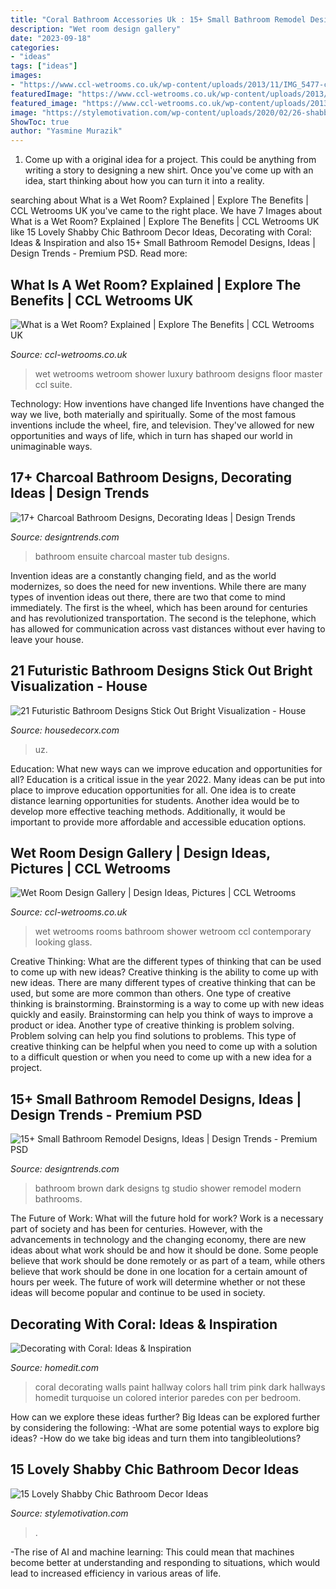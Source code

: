 ```yaml
---
title: "Coral Bathroom Accessories Uk : 15+ Small Bathroom Remodel Designs, Ideas"
description: "Wet room design gallery"
date: "2023-09-18"
categories:
- "ideas"
tags: ["ideas"]
images:
- "https://www.ccl-wetrooms.co.uk/wp-content/uploads/2013/11/IMG_5477-cropped.jpg"
featuredImage: "https://www.ccl-wetrooms.co.uk/wp-content/uploads/2013/10/gal-10.jpg"
featured_image: "https://www.ccl-wetrooms.co.uk/wp-content/uploads/2013/11/IMG_5477-cropped.jpg"
image: "https://stylemotivation.com/wp-content/uploads/2020/02/26-shabby-chic-bathroom-ideas-homebnc.jpg"
ShowToc: true
author: "Yasmine Murazik"
---
```



1. Come up with a original idea for a project. This could be anything from writing a story to designing a new shirt. Once you've come up with an idea, start thinking about how you can turn it into a reality. 

	

		
searching about What is a Wet Room? Explained | Explore The Benefits | CCL Wetrooms UK you've came to the right place. We have 7 Images about What is a Wet Room? Explained | Explore The Benefits | CCL Wetrooms UK like 15 Lovely Shabby Chic Bathroom Decor Ideas, Decorating with Coral: Ideas &amp; Inspiration and also 15+ Small Bathroom Remodel Designs, Ideas | Design Trends - Premium PSD. Read more:
		
    
## What Is A Wet Room? Explained | Explore The Benefits | CCL Wetrooms UK

<img loading=lazy src="https://www.ccl-wetrooms.co.uk/wp-content/uploads/2013/11/IMG_5477-cropped.jpg" onerror="this.onerror=null;this.src='https://tse1.mm.bing.net/th?id=OIP.y1EVkvBNZ2WoZOrnqbGSmQHaFU&amp;pid=15.1';" alt="What is a Wet Room? Explained | Explore The Benefits | CCL Wetrooms UK">

_Source: ccl-wetrooms.co.uk_

>wet wetrooms wetroom shower luxury bathroom designs floor master ccl suite. 

	

Technology: How inventions have changed life
Inventions have changed the way we live, both materially and spiritually. Some of the most famous inventions include the wheel, fire, and television. They've allowed for new opportunities and ways of life, which in turn has shaped our world in unimaginable ways.

    
## 17+ Charcoal Bathroom Designs, Decorating Ideas | Design Trends

<img loading=lazy src="https://images.designtrends.com/wp-content/uploads/2016/04/22092846/Master-Ensuite-Bathroom-with-Tub.jpg" onerror="this.onerror=null;this.src='https://tse2.mm.bing.net/th?id=OIP.Ev0HHwbh8TV69TmEDIk8SgHaE8&amp;pid=15.1';" alt="17+ Charcoal Bathroom Designs, Decorating Ideas | Design Trends">

_Source: designtrends.com_

>bathroom ensuite charcoal master tub designs. 

	

Invention ideas are a constantly changing field, and as the world modernizes, so does the need for new inventions. While there are many types of invention ideas out there, there are two that come to mind immediately. The first is the wheel, which has been around for centuries and has revolutionized transportation. The second is the telephone, which has allowed for communication across vast distances without ever having to leave your house.

    
## 21 Futuristic Bathroom Designs Stick Out Bright Visualization - House

<img loading=lazy src="https://www.housedecorx.com/wp-content/uploads/2020/01/Futuristic-bathroom-accessories.jpg" onerror="this.onerror=null;this.src='https://tse2.mm.bing.net/th?id=OIP.rD57NJ3-ZUWlfl9kZ1cNRAHaD4&amp;pid=15.1';" alt="21 Futuristic Bathroom Designs Stick Out Bright Visualization - House">

_Source: housedecorx.com_

>uz. 

	

Education: What new ways can we improve education and opportunities for all?
Education is a critical issue in the year 2022. Many ideas can be put into place to improve education opportunities for all. One idea is to create distance learning opportunities for students. Another idea would be to develop more effective teaching methods. Additionally, it would be important to provide more affordable and accessible education options.

    
## Wet Room Design Gallery | Design Ideas, Pictures | CCL Wetrooms

<img loading=lazy src="https://www.ccl-wetrooms.co.uk/wp-content/uploads/2013/10/gal-10.jpg" onerror="this.onerror=null;this.src='https://tse4.mm.bing.net/th?id=OIP.PV2T3gMfYWc4Wj7Z93g5rAHaKe&amp;pid=15.1';" alt="Wet Room Design Gallery | Design Ideas, Pictures | CCL Wetrooms">

_Source: ccl-wetrooms.co.uk_

>wet wetrooms rooms bathroom shower wetroom ccl contemporary looking glass. 

	

Creative Thinking: What are the different types of thinking that can be used to come up with new ideas?
Creative thinking is the ability to come up with new ideas. There are many different types of creative thinking that can be used, but some are more common than others. One type of creative thinking is brainstorming. Brainstorming is a way to come up with new ideas quickly and easily. Brainstorming can help you think of ways to improve a product or idea. Another type of creative thinking is problem solving. Problem solving can help you find solutions to problems. This type of creative thinking can be helpful when you need to come up with a solution to a difficult question or when you need to come up with a new idea for a project.

    
## 15+ Small Bathroom Remodel Designs, Ideas | Design Trends - Premium PSD

<img loading=lazy src="https://images.designtrends.com/wp-content/uploads/2016/07/05103120/Dark-Brown-Bathroom-Design.jpg" onerror="this.onerror=null;this.src='https://tse4.mm.bing.net/th?id=OIP.5qvpZHrr_mwRf4op8OD5_wHaIA&amp;pid=15.1';" alt="15+ Small Bathroom Remodel Designs, Ideas | Design Trends - Premium PSD">

_Source: designtrends.com_

>bathroom brown dark designs tg studio shower remodel modern bathrooms. 

	

The Future of Work: What will the future hold for work?
Work is a necessary part of society and has been for centuries. However, with the advancements in technology and the changing economy, there are new ideas about what work should be and how it should be done. Some people believe that work should be done remotely or as part of a team, while others believe that work should be done in one location for a certain amount of hours per week. The future of work will determine whether or not these ideas will become popular and continue to be used in society.

    
## Decorating With Coral: Ideas &amp; Inspiration

<img loading=lazy src="http://cdn.homedit.com/wp-content/uploads/2013/05/coral-hallway.jpg" onerror="this.onerror=null;this.src='https://tse4.mm.bing.net/th?id=OIP.2GUPwSyI50wkDTCU2-sCCQHaLH&amp;pid=15.1';" alt="Decorating with Coral: Ideas &amp; Inspiration">

_Source: homedit.com_

>coral decorating walls paint hallway colors hall trim pink dark hallways homedit turquoise un colored interior paredes con per bedroom. 

	

How can we explore these ideas further?
Big Ideas can be explored further by considering the following: 
-What are some potential ways to explore big ideas? 
-How do we take big ideas and turn them into tangibleolutions?

    
## 15 Lovely Shabby Chic Bathroom Decor Ideas

<img loading=lazy src="https://stylemotivation.com/wp-content/uploads/2020/02/26-shabby-chic-bathroom-ideas-homebnc.jpg" onerror="this.onerror=null;this.src='https://tse1.mm.bing.net/th?id=OIP.FzdY1qUBF2KqB1FzftCrGQHaLI&amp;pid=15.1';" alt="15 Lovely Shabby Chic Bathroom Decor Ideas">

_Source: stylemotivation.com_

>. 

	

-The rise of AI and machine learning: This could mean that machines become better at understanding and responding to situations, which would lead to increased efficiency in various areas of life.

